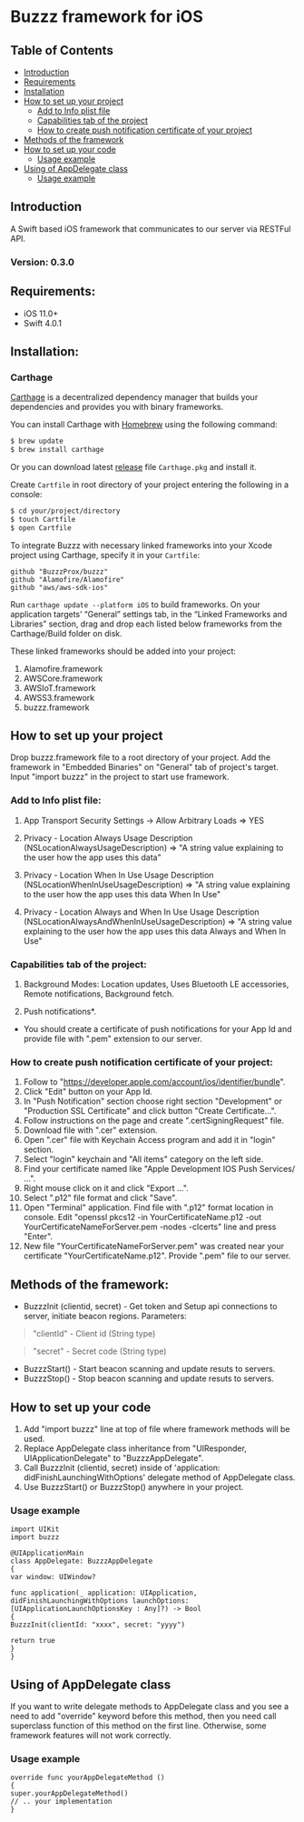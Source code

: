# Buzzz framework for iOS

## Table of Contents

- [Introduction](#introduction)
- [Requirements](#requirements)
- [Installation](#installation)
- [How to set up your project](#how-to-set-up-your-project)
  - [Add to Info plist file](#add-to-info-plist-file)
  - [Capabilities tab of the project](#capabilities-tab-of-the-project)
  - [How to create push notification certificate of your project](#how-to-create-push-notification-certificate-of-your-project)
- [Methods of the framework](#methods-of-the-framework)
- [How to set up your code](#how-to-set-up-your-code)
  - [Usage example](#usage-example)
- [Using of AppDelegate class](#using-of-appdelegate-class)
  - [Usage example](#usage-example)

## Introduction
A Swift based iOS framework that communicates to our server via RESTFul API.
### Version: 0.3.0
## Requirements:

- iOS 11.0+
- Swift 4.0.1

## Installation:

### Carthage

[Carthage](https://github.com/Carthage/Carthage) is a decentralized dependency manager that builds your dependencies and provides you with binary frameworks.

You can install Carthage with [Homebrew](http://brew.sh/) using the following command:

```bash
$ brew update
$ brew install carthage
```

Or you can download latest [release](https://github.com/Carthage/Carthage/releases) file `Carthage.pkg` and install it.

Create `Cartfile` in root directory of your project entering the following in a console:

```bash
$ cd your/project/directory
$ touch Cartfile
$ open Cartfile
```

To integrate Buzzz with necessary linked frameworks into your Xcode project using Carthage, specify it in your `Cartfile`:

```ogdl
github "BuzzzProx/buzzz"
github "Alamofire/Alamofire"
github "aws/aws-sdk-ios"
```

Run `carthage update --platform iOS` to build frameworks. On your application targets’ “General” settings tab, in the “Linked Frameworks and Libraries” section, drag and drop each  listed below frameworks from the Carthage/Build folder on disk.

These linked frameworks should be added into your project:

1. Alamofire.framework
2. AWSCore.framework
3. AWSIoT.framework
4. AWSS3.framework
5. buzzz.framework


## How to set up your project

Drop buzzz.framework file to a root directory of your project.
Add the framework in "Embedded Binaries" on "General" tab of project's target. 
Input "import buzzz" in the project to start use framework.

### Add to Info plist file:
1. App Transport Security Settings -> Allow Arbitrary Loads => YES

2. Privacy - Location Always Usage Description (NSLocationAlwaysUsageDescription) => "A string value explaining to the user how the app uses this data"
3. Privacy - Location When In Use Usage Description (NSLocationWhenInUseUsageDescription) => "A string value explaining to the user how the app uses this data When In Use"
4. Privacy - Location Always and When In Use Usage Description (NSLocationAlwaysAndWhenInUseUsageDescription) => "A string value explaining to the user how the app uses this data Always and When In Use"

### Capabilities tab of the project:

1. Background Modes: Location updates, Uses Bluetooth LE accessories, Remote notifications, Background fetch.

2. Push notifications*.

* You should create a certificate of push notifications for your App Id and provide file with ".pem" extension to our server.

### How to create push notification certificate of your project:

1. Follow to "https://developer.apple.com/account/ios/identifier/bundle".
2. Click "Edit" button on your App Id.
3. In "Push Notification" section choose right section "Development" or "Production SSL Certificate" and click button "Create Certificate...".
4. Follow instructions on the page and create ".certSigningRequest" file.
5. Download file with ".cer" extension.
6. Open ".cer" file with Keychain Access program and add it in "login" section.
7. Select "login" keychain and "All items" category on the left side.
8. Find your certificate named like "Apple Development IOS Push Services/ ...".
9. Right mouse click on it and click "Export ...".
10. Select ".p12" file format and click "Save".
11. Open "Terminal" application. Find file with ".p12" format location in console. Edit "openssl pkcs12 -in YourCertificateName.p12 -out YourCertificateNameForServer.pem -nodes -clcerts" line and press "Enter".
11. New file "YourCertificateNameForServer.pem" was created near your certificate "YourCertificateName.p12". Provide ".pem" file to our server.

## Methods of the framework:
- BuzzzInit (clientid, secret)  - Get token and Setup api connections to server, initiate beacon regions.
Parameters:
> "clientId" - Client id (String type)

> "secret" -     Secret code (String type)

- BuzzzStart() - Start beacon scanning and update resuts to servers.
- BuzzzStop() - Stop beacon scanning and update resuts to servers.

## How to set up your code

1. Add "import buzzz" line at top of file where framework methods will be used.
1. Replace AppDelegate class inheritance from "UIResponder, UIApplicationDelegate" to "BuzzzAppDelegate".
2. Call BuzzzInit (clientid, secret) inside of 'application: didFinishLaunchingWithOptions' delegate method of AppDelegate class.
3. Use BuzzzStart() or BuzzzStop() anywhere in your project.

### Usage example
```
import UIKit
import buzzz

@UIApplicationMain
class AppDelegate: BuzzzAppDelegate
{
var window: UIWindow?

func application(_ application: UIApplication, didFinishLaunchingWithOptions launchOptions: [UIApplicationLaunchOptionsKey : Any]?) -> Bool
{
BuzzzInit(clientId: "xxxx", secret: "yyyy")

return true
}
}
```

## Using of AppDelegate class 
If you want to write delegate methods to AppDelegate class and you see a need to add "override" keyword before this method, then you need call superclass function of this method on the first line.
Otherwise, some framework features will not work correctly.

### Usage example
```
override func yourAppDelegateMethod () 
{
super.yourAppDelegateMethod()
// .. your implementation
}
```
